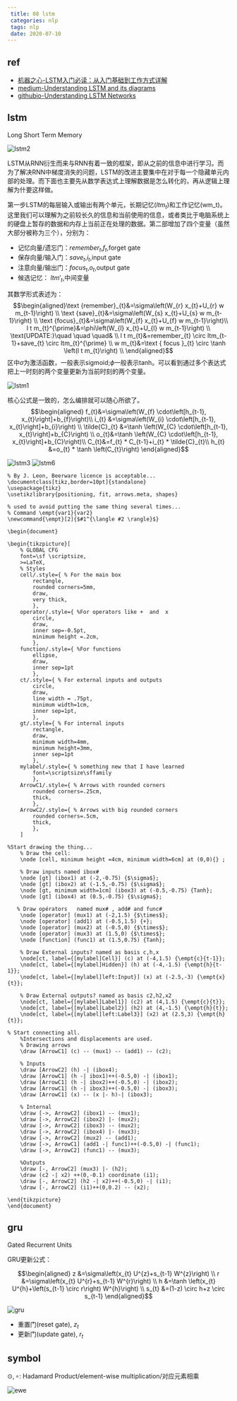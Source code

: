 ```yaml
---
 title: 08 lstm
 categories: nlp
 tags: nlp
 date: 2020-07-10
---
```


## ref 
- [机器之心-LSTM入门必读：从入门基础到工作方式详解](https://www.jiqizhixin.com/articles/2017-07-24-2)
- [medium-Understanding LSTM and its diagrams](https://medium.com/mlreview/understanding-lstm-and-its-diagrams-37e2f46f1714)
- [githubio-Understanding LSTM Networks](http://colah.github.io/posts/2015-08-Understanding-LSTMs/)

## lstm
 Long Short Term Memory

![lstm2](imgs/lstm2.png)

LSTM从RNN衍生而来与RNN有着一致的框架，即从之前的信息中进行学习。而为了解决RNN中梯度消失的问题，LSTM的改进主要集中在对于每一个隐藏单元内部的处理。而下面也主要先从数学表达式上理解数据是怎么转化的，再从逻辑上理解为什要这样做。

第一步LSTM的每层输入或输出有两个单元，长期记忆($ltm_t$)和工作记忆(wm_t)。这里我们可以理解为之前较长久的信息和当前使用的信息，或者类比于电脑系统上的硬盘上暂存的数据和内存上当前正在处理的数据。第二部增加了四个变量（虽然大部分被称为三个），分别为：
- 记忆向量/遗忘门：$remember_t$,$f_t$,forget gate
- 保存向量/输入门：$save_t$,$i_t$,input gate
- 注意向量/输出门：$focus_t$,$o_t$,output gate
- 候选记忆： $ltm'_t$,中间变量

其数学形式表述为：
$$\begin{aligned}\text {remember}_{t}&=\sigma\left(W_{r} x_{t}+U_{r} w m_{t-1}\right)   \\
\text {save}_{t}&=\sigma\left(W_{s} x_{t}+U_{s} w m_{t-1}\right) \\
\text {focus}_{t}&=\sigma\left(W_{f} x_{t}+U_{f} w m_{t-1}\right)\\
l t m_{t}^{\prime}&=\phi\left(W_{l} x_{t}+U_{l} w m_{t-1}\right) \\
\text{UPDATE:}\quad \quad \quad&     \\
l t m_{t}&=remember_{t} \circ ltm_{t-1}+save_{t} \circ ltm_{t}^{\prime}    \\
w m_{t}&=\text { focus }_{t} \circ \tanh \left(l t m_{t}\right)  \\
\end{aligned}$$
区中$\sigma$为激活函数，一般表示sigmoid;$\phi$一般表示tanh。可以看到通过多个表达式把上一时刻的两个变量更新为当前时刻的两个变量。

![lstm1](imgs/lstm1.png)

核心公式是一致的，怎么编排就可以随心所欲了。
$$\begin{aligned}
f_{t}&=\sigma\left(W_{f} \cdot\left[h_{t-1}, x_{t}\right]+b_{f}\right)\\
i_{t} &=\sigma\left(W_{i} \cdot\left[h_{t-1}, x_{t}\right]+b_{i}\right) \\
\tilde{C}_{t} &=\tanh \left(W_{C} \cdot\left[h_{t-1}, x_{t}\right]+b_{C}\right) \\
o_{t}&=\tanh \left(W_{C} \cdot\left[h_{t-1}, x_{t}\right]+b_{C}\right)\\
C_{t}&=f_{t} * C_{t-1}+i_{t} * \tilde{C}_{t}\\
h_{t} &=o_{t} * \tanh \left(C_{t}\right)
 \end{aligned}$$

![lstm3](imgs/lstm3.png)
![lstm6](imgs/lstm6.jpg)


```latex{cmd hide}
% By J. Leon, Beerware licence is acceptable...
\documentclass[tikz,border=10pt]{standalone}
\usepackage{tikz}
\usetikzlibrary{positioning, fit, arrows.meta, shapes}

% used to avoid putting the same thing several times...
% Command \empt{var1}{var2}
\newcommand{\empt}[2]{$#1^{\langle #2 \rangle}$}

\begin{document}

\begin{tikzpicture}[
    % GLOBAL CFG
    font=\sf \scriptsize,
    >=LaTeX,
    % Styles
    cell/.style={ % For the main box
        rectangle, 
        rounded corners=5mm, 
        draw,
        very thick,
        },
    operator/.style={ %For operators like +  and  x
        circle,
        draw,
        inner sep=-0.5pt,
        minimum height =.2cm,
        },
    function/.style={ %For functions
        ellipse,
        draw,
        inner sep=1pt
        },
    ct/.style={ % For external inputs and outputs
        circle,
        draw,
        line width = .75pt,
        minimum width=1cm,
        inner sep=1pt,
        },
    gt/.style={ % For internal inputs
        rectangle,
        draw,
        minimum width=4mm,
        minimum height=3mm,
        inner sep=1pt
        },
    mylabel/.style={ % something new that I have learned
        font=\scriptsize\sffamily
        },
    ArrowC1/.style={ % Arrows with rounded corners
        rounded corners=.25cm,
        thick,
        },
    ArrowC2/.style={ % Arrows with big rounded corners
        rounded corners=.5cm,
        thick,
        },
    ]

%Start drawing the thing...    
    % Draw the cell: 
    \node [cell, minimum height =4cm, minimum width=6cm] at (0,0){} ;

    % Draw inputs named ibox#
    \node [gt] (ibox1) at (-2,-0.75) {$\sigma$};
    \node [gt] (ibox2) at (-1.5,-0.75) {$\sigma$};
    \node [gt, minimum width=1cm] (ibox3) at (-0.5,-0.75) {Tanh};
    \node [gt] (ibox4) at (0.5,-0.75) {$\sigma$};

   % Draw opérators   named mux# , add# and func#
    \node [operator] (mux1) at (-2,1.5) {$\times$};
    \node [operator] (add1) at (-0.5,1.5) {+};
    \node [operator] (mux2) at (-0.5,0) {$\times$};
    \node [operator] (mux3) at (1.5,0) {$\times$};
    \node [function] (func1) at (1.5,0.75) {Tanh};

    % Draw External inputs? named as basis c,h,x
    \node[ct, label={[mylabel]Cell}] (c) at (-4,1.5) {\empt{c}{t-1}};
    \node[ct, label={[mylabel]Hidden}] (h) at (-4,-1.5) {\empt{h}{t-1}};
    \node[ct, label={[mylabel]left:Input}] (x) at (-2.5,-3) {\empt{x}{t}};

    % Draw External outputs? named as basis c2,h2,x2
    \node[ct, label={[mylabel]Label1}] (c2) at (4,1.5) {\empt{c}{t}};
    \node[ct, label={[mylabel]Label2}] (h2) at (4,-1.5) {\empt{h}{t}};
    \node[ct, label={[mylabel]left:Label3}] (x2) at (2.5,3) {\empt{h}{t}};

% Start connecting all.
    %Intersections and displacements are used. 
    % Drawing arrows    
    \draw [ArrowC1] (c) -- (mux1) -- (add1) -- (c2);

    % Inputs
    \draw [ArrowC2] (h) -| (ibox4);
    \draw [ArrowC1] (h -| ibox1)++(-0.5,0) -| (ibox1); 
    \draw [ArrowC1] (h -| ibox2)++(-0.5,0) -| (ibox2);
    \draw [ArrowC1] (h -| ibox3)++(-0.5,0) -| (ibox3);
    \draw [ArrowC1] (x) -- (x |- h)-| (ibox3);

    % Internal
    \draw [->, ArrowC2] (ibox1) -- (mux1);
    \draw [->, ArrowC2] (ibox2) |- (mux2);
    \draw [->, ArrowC2] (ibox3) -- (mux2);
    \draw [->, ArrowC2] (ibox4) |- (mux3);
    \draw [->, ArrowC2] (mux2) -- (add1);
    \draw [->, ArrowC1] (add1 -| func1)++(-0.5,0) -| (func1);
    \draw [->, ArrowC2] (func1) -- (mux3);

    %Outputs
    \draw [-, ArrowC2] (mux3) |- (h2);
    \draw (c2 -| x2) ++(0,-0.1) coordinate (i1);
    \draw [-, ArrowC2] (h2 -| x2)++(-0.5,0) -| (i1);
    \draw [-, ArrowC2] (i1)++(0,0.2) -- (x2);

\end{tikzpicture}
\end{document}
```

## gru

Gated Recurrent Units

GRU更新公式：

$$\begin{aligned}
z &=\sigma\left(x_{t} U^{z}+s_{t-1} W^{z}\right) \\
r &=\sigma\left(x_{t} U^{r}+s_{t-1} W^{r}\right) \\
h &=\tanh \left(x_{t} U^{h}+\left(s_{t-1} \circ r\right) W^{h}\right) \\
s_{t} &=(1-z) \circ h+z \circ s_{t-1}
\end{aligned}$$

![gru](imgs/gru.png)

- 重置门(reset gate), $z_t$
- 更新门(update gate), $r_t$

## symbol

$\odot, \circ$: Hadamard Product/element-wise multiplication/对应元素相乘

![ewe](imgs/ewm.png)